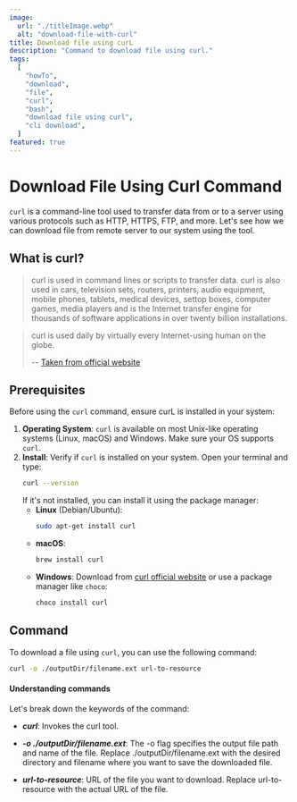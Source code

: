 ```yaml
---
image:
  url: "./titleImage.webp"
  alt: "download-file-with-curl"
title: Download file using curL
description: "Command to download file using curl."
tags:
  [
    "howTo",
    "download",
    "file",
    "curl",
    "bash",
    "download file using curl",
    "cli download",
  ]
featured: true
---
```


# Download File Using Curl Command

`curl` is a command-line tool used to transfer data from or to a server using various protocols such as HTTP, HTTPS, FTP, and more. Let's see how we can download file from remote server to our system using the tool.

## What is curl?

> curl is used in command lines or scripts to transfer data. curl is also used in cars, television sets, routers, printers, audio equipment, mobile phones, tablets, medical devices, settop boxes, computer games, media players and is the Internet transfer engine for thousands of software applications in over twenty billion installations.

> curl is used daily by virtually every Internet-using human on the globe.
>
> -- [Taken from official website](https://curl.se/#:~:text=curl%20is%20used,on%20the%20globe.)

## Prerequisites

Before using the `curl` command, ensure curL is installed in your system:

1. **Operating System**: `curl` is available on most Unix-like operating systems (Linux, macOS) and Windows. Make sure your OS supports `curl`.
2. **Install**: Verify if `curl` is installed on your system. Open your terminal and type:
   ```bash
   curl --version
   ```
   If it's not installed, you can install it using the package manager:
   - **Linux** (Debian/Ubuntu):
     ```bash
     sudo apt-get install curl
     ```
   - **macOS**:
     ```bash
     brew install curl
     ```
   - **Windows**: Download from [curl official website](https://curl.se/download.html) or use a package manager like `choco`:
     ```bash
     choco install curl
     ```

## Command

To download a file using `curl`, you can use the following command:

```bash
curl -o ./outputDir/filename.ext url-to-resource
```

#### Understanding commands

Let's break down the keywords of the command:

- **_curl_**: Invokes the curl tool.
- **_-o ./outputDir/filename.ext_**: The -o flag specifies the output file path and name of the file. Replace ./outputDir/filename.ext with the desired directory and filename where you want to save the downloaded file.

- **_url-to-resource_**: URL of the file you want to download. Replace url-to-resource with the actual URL of the file.
